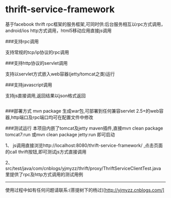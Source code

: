 # thrift-service-framework 
基于facebook thrift rpc框架的服务框架,可同时供:后台服务相互以rpc方式调用，android/ios http方式调用，html5移动应用直接js调用

###支持rpc调用

支持常规的tcp/ip协议的rpc调用

###支持http协议的servlet调用

支持以servlet方式嵌入web容器(jetty/tomcat之类)运行

###支持javascript调用

支持js直接调用,返回结果以json格式返回  

```javascript

```

###部署方式
mvn package 生成war包,可部署到任何兼容servlet 2.5+的web容器,http端口及rpc端口均可在配置文件中修改  

###测试运行
本项目内嵌了tomcat及jetty maven插件,直接mvn clean package tomcat7:run 或mvn clean package jetty:run 即可启动  

1、 js调用直接浏览http://localhost:8080/thrift-service-framework/ ,点击页面的call thrift按钮,即可测试js方式直接调用  

2、 src/test/java/com/cnblogs/yjmyzz/thrift/proxy/ThriftServiceClientTest.java 里提供了rpc及http方式调用的测试用例  

---

使用过程中如有任何问题请联系:(菩提树下的杨过)[http://yjmyzz.cnblogs.com/]

